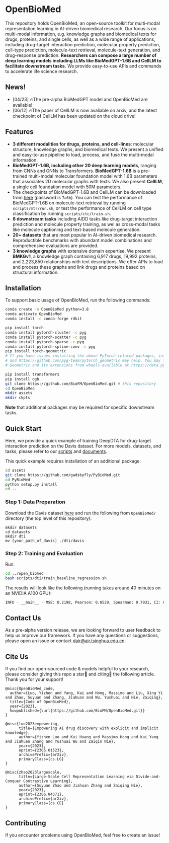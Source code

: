 # OpenBioMed
This repository holds OpenBioMed, an open-source toolkit for multi-modal representation learning in AI-driven biomedical research. Our focus is on multi-modal information, e.g. knowledge graphs and biomedical texts for drugs, proteins, and single cells, as well as a wide range of applications, including drug-target interaction prediction, molecular property prediction, cell-type prediction, molecule-text retrieval, molecule-text generation, and drug-response prediction. **Researchers can compose a large number of deep learning models including LLMs like BioMedGPT-1.6B and CellLM to facilitate downstream tasks.** We provide easy-to-use APIs and commands to accelerate life science research.

## News!

- [04/23] 🔥The pre-alpha BioMedGPT model and OpenBioMed are available!
- [06/12] 🔥The paper of CellLM is now avaliable on arxiv, and the latest checkpoint of CellLM has been updated on the cloud drive!

## Features

- **3 different modalities for drugs, proteins, and cell-lines**: molecular structure, knowledge graphs, and biomedical texts. We present a unified and easy-to-use pipeline to load, process, and fuse the multi-modal information.
- **BioMedGPT-1.6B, including other 20 deep learning models**, ranging from CNNs and GNNs to Transformers. **BioMedGPT-1.6B** is a pre-trained multi-modal molecular foundation model with 1.6B parameters that associates 2D molecular graphs with texts. We also present **CellLM**, a single cell foundation model with 50M parameters.
- The checkpoints of BioMedGPT-1.6B and CellLM can be downloaded from [here](https://pan.baidu.com/s/1iAMBkuoZnNAylhopP5OgEg) (password is `7a6b`). You can test the performance of BioMedGPT-1.6B on molecule-text retrieval by running `scripts/mtr/run.sh`, or test the performance of CellLM on cell type classification by running `scripts/ctc/train.sh`.
- **8 downstream tasks** including AIDD tasks like drug-target interaction prediction and molecule property training, as wel as cross-modal tasks like molecule captioning and text-based molecule generation.  
- **20+ datasets** that are most popular in AI-driven biomedical research. Reproductible benchmarks with abundant model combinations and comprehensive evaluations are provided.
- **3 knowledge graphs** with extensive domain expertise. We present **BMKGv1**, a knowledge graph containing 6,917 drugs, 19,992 proteins, and 2,223,850 relationships with text descriptions. We offer APIs to load and process these graphs and link drugs and proteins based on structural information.

## Installation

To support basic usage of OpenBioMed, run the following commands:

```bash
conda create -n OpenBioMed python=3.8
conda activate OpenBioMed
conda install -c conda-forge rdkit

pip install torch
conda install pytorch-cluster -c pyg
conda install pytorch-scatter -c pyg
conda install pytorch-sparse -c pyg
conda install pytorch-spline-conv -c pyg
pip install torch-geometric
# If you have issues installing the above PyTorch-related packages, instructions at https://pytorch.org/get-started/locally/
# and https://github.com/pyg-team/pytorch_geometric may help. You may find it convenient to directly install PyTorch
# Geometric and its extensions from wheels available at https://data.pyg.org/whl/.

pip install transformers
pip install ogb
git clone https://github.com/BioFM/OpenBioMed.git # this repository
cd OpenBioMed
mkdir assets
mkdir ckpts
```

**Note** that additional packages may be required for specific downstream tasks.

## Quick Start

Here, we provide a quick example of training DeepDTA for drug-target interaction prediction on the Davis dataset. For more models, datasets, and tasks, please refer to our [scripts](./open_biomed/scripts) and [documents](./docs).

This quick example requires installation of an additional package:
```bash
cd assets
git clone https://github.com/gadsbyfly/PyBioMed.git
cd PyBioMed
python setup.py install
cd ..
```

### Step 1: Data Preparation

Download the Davis dataset [here](https://github.com/hkmztrk/DeepDTA/tree/master/data) and run the following from `OpenBioMed/` directory (the top level of this repository):

```
mkdir datasets
cd datasets
mkdir dti
mv [your_path_of_davis] ./dti/davis
```

### Step 2: Training and Evaluation

Run:

```bash
cd ../open_biomed
bash scripts/dti/train_baseline_regression.sh
```

The results will look like the following (running takes around 40 minutes on an NVIDIA A100 GPU):

```bash
INFO - __main__ - MSE: 0.2198, Pearson: 0.8529, Spearman: 0.7031, CI: 0.8927, r_m^2: 0.6928
```

## Contact Us

As a pre-alpha version release, we are looking forward to user feedback to help us improve our framework. If you have any questions or suggestions, please open an issue or contact [dair@air.tsinghua.edu.cn](mailto:dair@air.tsinghua.edu.cn).


## Cite Us

If you find our open-sourced code & models helpful to your research, please consider giving this repo a star🌟 and citing📑 the following article. Thank you for your support!
```
@misc{OpenBioMed_code,
  author={Luo, Yizhen and Yang, Kai and Hong, Massimo and Liu, Xing Yi and Zhao, Suyuan and Zhang, Jiahuan and Wu, Yushuai and Nie, Zaiqing},
  title={Code of OpenBioMed},
  year={2023},
  howpublished={\url{https://github.com/BioFM/OpenBioMed.git}}
}
```
```
@misc{luo2023empowering,
      title={Empowering AI drug discovery with explicit and implicit knowledge}, 
      author={Yizhen Luo and Kui Huang and Massimo Hong and Kai Yang and Jiahuan Zhang and Yushuai Wu and Zaiqin Nie},
      year={2023},
      eprint={2305.01523},
      archivePrefix={arXiv},
      primaryClass={cs.LG}
}
```
```
@misc{zhao2023largescale,
      title={Large-Scale Cell Representation Learning via Divide-and-Conquer Contrastive Learning}, 
      author={Suyuan Zhao and Jiahuan Zhang and Zaiqing Nie},
      year={2023},
      eprint={2306.04371},
      archivePrefix={arXiv},
      primaryClass={cs.CE}
}
```

## Contributing

If you encounter problems using OpenBioMed, feel free to create an issue! 
